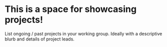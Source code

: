# This is a space for showcasing projects! 

List ongoing / past projects in your working group. Ideally with a descriptive blurb and details of project leads.
